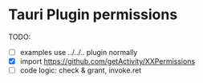 # Tauri Plugin permissions

TODO:
- [ ] examples use ../../.. plugin normally
- [x] import https://github.com/getActivity/XXPermissions
- [ ] code logic: check & grant, invoke.ret